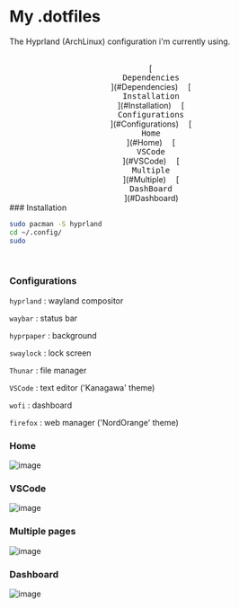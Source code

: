 # My .dotfiles

The Hyprland (ArchLinux) configuration i'm currently using.
<br>
<br>
<div style="text-align: center;">
  &ensp;[<kbd> <br> Dependencies <br> </kbd>](#Dependencies)&ensp;
  &ensp;[<kbd> <br> Installation <br> </kbd>](#Installation)&ensp;
  &ensp;[<kbd> <br> Configurations <br> </kbd>](#Configurations)&ensp;
  &ensp;[<kbd> <br> Home <br> </kbd>](#Home)&ensp;
  &ensp;[<kbd> <br> VSCode <br> </kbd>](#VSCode)&ensp;
  &ensp;[<kbd> <br> Multiple <br> </kbd>](#Multiple)&ensp;
  &ensp;[<kbd> <br> DashBoard <br> </kbd>](#Dashboard)&ensp;
</div>
### Installation

```bash
sudo pacman -S hyprland 
cd ~/.config/
sudo 
```
<br>

### Configurations

```hyprland``` : wayland compositor

```waybar``` : status bar 

```hyprpaper``` : background 

```swaylock``` : lock screen

```Thunar``` : file manager

```VSCode``` : text editor ('Kanagawa' theme)

```wofi``` : dashboard

```firefox``` : web manager ('NordOrange' theme)

### Home

![image](pictures/home.png)

### VSCode

![image](pictures/code.png)

### Multiple pages

![image](pictures/multiple.png)

### Dashboard

![image](pictures/app2.png)


